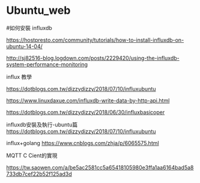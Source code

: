 # Ubuntu_web
#如何安裝 influxdb 

https://hostpresto.com/community/tutorials/how-to-install-influxdb-on-ubuntu-14-04/

http://sj82516-blog.logdown.com/posts/2229420/using-the-influxdb-system-performance-monitoring

influx 教學

https://dotblogs.com.tw/dizzydizzy/2018/07/10/influxubuntu

https://www.linuxdaxue.com/influxdb-write-data-by-http-api.html

https://dotblogs.com.tw/dizzydizzy/2018/06/30/influxbasicoper

influxdb安裝及執行-ubuntu篇
https://dotblogs.com.tw/dizzydizzy/2018/07/10/influxubuntu

influx+golang
https://www.cnblogs.com/zhja/p/6065575.html

MQTT C Cient的實現

https://tw.saowen.com/a/be5ac2581cc5a65418105980e3ffa1aa6164bad5a8733db7cef22b52f125ad3d
